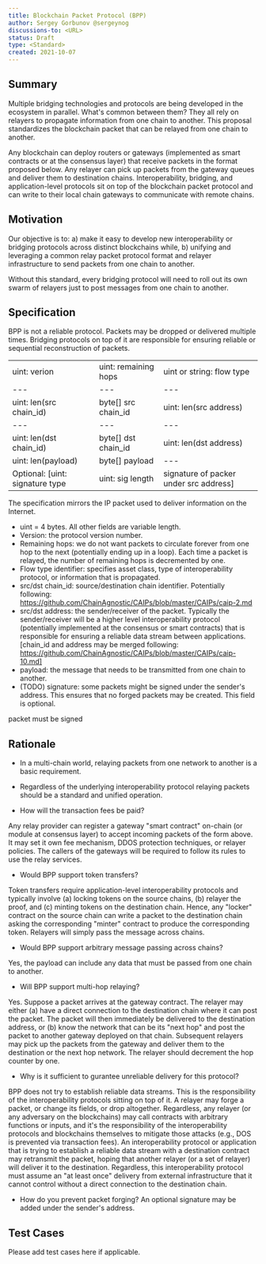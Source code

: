 ```yaml
---
title: Blockchain Packet Protocol (BPP)
author: Sergey Gorbunov @sergeynog
discussions-to: <URL>
status: Draft
type: <Standard>
created: 2021-10-07 
---
```


## Summary

Multiple bridging technologies and protocols are being developed in the ecosystem in parallel. 
What's common between them? They all rely on relayers to propagate information from one chain to another. This proposal standardizes the blockchain packet that can be relayed from one chain to another. 

Any blockchain can deploy routers or gateways (implemented as smart contracts or at the consensus layer) that receive packets in the format proposed below. Any relayer can pick up packets from the gateway queues and deliver them to destination chains. Interoperability, bridging, and application-level protocols sit on top of the blockchain packet protocol and can write to their local chain gateways to communicate with remote chains. 

## Motivation

Our objective is to: 
a) make it easy to develop new interoperability or bridging protocols across distinct blockchains while,
b) unifying and leveraging a common relay packet protocol format and relayer infrastructure to send packets from one chain to another. 

Without this standard, every bridging protocol will need to roll out its own swarm of relayers just to post messages from one chain to another.  

## Specification

BPP is not a reliable protocol. Packets may be dropped or delivered multiple times. 
Bridging protocols on top of it are responsible for ensuring reliable or sequential reconstruction of packets. 

|     |     |     |
| --- | --- | --- | 
| uint: verion | uint: remaining hops | uint or string: flow type | 
| --- | --- | --- | 
| uint: len(src chain_id) | byte[] src chain_id | uint: len(src address) | byte[] src address |
| --- | --- | --- | 
| uint: len(dst chain_id) | byte[] dst chain_id | uint: len(dst address) | byte[] dst address |
| uint: len(payload) | byte[] payload | --- |
| Optional: [uint: signature type | uint: sig length | signature of packer under src address] | 

The specification mirrors the IP packet used to deliver information on the Internet. 

* uint = 4 bytes. All other fields are variable length. 
* Version: the protocol version number. 
* Remaining hops: we do not want packets to circulate forever from one hop to the next (potentially ending up in a loop). Each time a packet is relayed, the number of remaining hops is decremented by one. 
* Flow type identifier: specifies asset class, type of interoperability protocol, or information that is propagated. 
* src/dst chain_id: source/destination chain identifier. Potentially following: https://github.com/ChainAgnostic/CAIPs/blob/master/CAIPs/caip-2.md
* src/dst address: the sender/receiver of the packet. Typically the sender/receiver will be a higher level interoperability protocol (potentially implemented at the consensus or smart contracts) that is responsible for ensuring a reliable data stream between applications. [chain_id and address may be merged following: https://github.com/ChainAgnostic/CAIPs/blob/master/CAIPs/caip-10.md]
* payload: the message that needs to be transmitted from one chain to another. 
* (TODO) signature: some packets might be signed under the sender's address. This ensures that no forged packets may be created. This field is optional.

 packet must be signed 

## Rationale

* In a multi-chain world, relaying packets from one network to another is a basic requirement. 
* Regardless of the underlying interoperability protocol relaying packets should be a standard and unified operation. 

* How will the transaction fees be paid? 

Any relay provider can register a gateway "smart contract" on-chain (or module at consensus layer) to accept incoming packets of the form above. It may set it own fee mechanism, DDOS protection techniques, or relayer policies. The callers of the gateways will be required to follow its rules to use the relay services. 

* Would BPP support token transfers?

Token transfers require application-level interoperability protocols and typically involve (a) locking tokens on the source chains, (b) relayer the proof, and (c) minting tokens on the destination chain. Hence, any "locker" contract on the source chain can write a packet to the destination chain asking the corresponding "minter" contract to produce the corresponding token. Relayers will simply pass the message across chains. 

* Would BPP support arbitrary message passing across chains? 

Yes, the payload can include any data that must be passed from one chain to another. 

* Will BPP support multi-hop relaying?

Yes. Suppose a packet arrives at the gateway contract. The relayer may either 
(a) have a direct connection to the destination chain where it can post the packet. The packet will then
immediately be delivered to the destination address, or
(b) know the network that can be its "next hop" and post the packet to another gateway deployed on that chain. Subsequent relayers may pick up the packets from the gateway and deliver them to the destination or the next hop network. The relayer should decrement the hop counter by one. 

* Why is it sufficient to gurantee unreliable delivery for this protocol? 

BPP does not try to establish reliable data streams. This is the responsibility of the interoperability protocols sitting on top of it. A relayer may forge a packet, or change its fields, or drop altogether. 
Regardless, any relayer (or any adversary on the blockchains) may call contracts with arbitrary functions or inputs, and it's the responsibility of the interoperability protocols and blockchains themselves to mitigate those attacks (e.g., DOS is prevented via transaction fees). An interoperability protocol or application that is trying to establish a reliable data stream with a destination contract may retransmit the packet, hoping that another relayer (or a set of relayer) will deliver it to the destination. Regardless, this interoperability protocol must assume an "at least once" delivery from external infrastructure that it cannot control without a direct connection to the destination chain. 

* How do you prevent packet forging? An optional signature may be added under the sender's address. 

## Test Cases
Please add test cases here if applicable.



